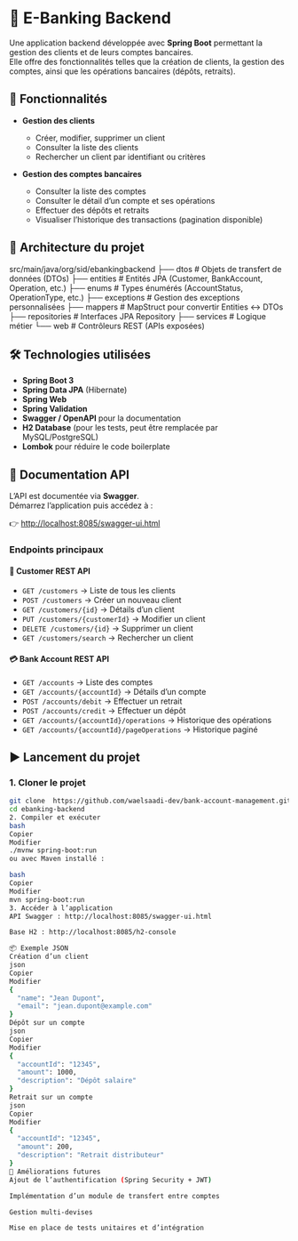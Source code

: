 # 🏦 E-Banking Backend

Une application backend développée avec **Spring Boot** permettant la gestion des clients et de leurs comptes bancaires.  
Elle offre des fonctionnalités telles que la création de clients, la gestion des comptes, ainsi que les opérations bancaires (dépôts, retraits).  

## 🚀 Fonctionnalités

- **Gestion des clients**  
  - Créer, modifier, supprimer un client  
  - Consulter la liste des clients  
  - Rechercher un client par identifiant ou critères  

- **Gestion des comptes bancaires**  
  - Consulter la liste des comptes  
  - Consulter le détail d’un compte et ses opérations  
  - Effectuer des dépôts et retraits  
  - Visualiser l’historique des transactions (pagination disponible)

## 📌 Architecture du projet

src/main/java/org/sid/ebankingbackend
├── dtos # Objets de transfert de données (DTOs)
├── entities # Entités JPA (Customer, BankAccount, Operation, etc.)
├── enums # Types énumérés (AccountStatus, OperationType, etc.)
├── exceptions # Gestion des exceptions personnalisées
├── mappers # MapStruct pour convertir Entities ↔ DTOs
├── repositories # Interfaces JPA Repository
├── services # Logique métier
└── web # Contrôleurs REST (APIs exposées)



## 🛠️ Technologies utilisées

- **Spring Boot 3**
- **Spring Data JPA** (Hibernate)
- **Spring Web**
- **Spring Validation**
- **Swagger / OpenAPI** pour la documentation
- **H2 Database** (pour les tests, peut être remplacée par MySQL/PostgreSQL)
- **Lombok** pour réduire le code boilerplate

## 📖 Documentation API

L’API est documentée via **Swagger**.  
Démarrez l’application puis accédez à :

👉 [http://localhost:8085/swagger-ui.html](http://localhost:8085/swagger-ui.html)

### Endpoints principaux

#### 👤 Customer REST API
- `GET /customers` → Liste de tous les clients  
- `POST /customers` → Créer un nouveau client  
- `GET /customers/{id}` → Détails d’un client  
- `PUT /customers/{customerId}` → Modifier un client  
- `DELETE /customers/{id}` → Supprimer un client  
- `GET /customers/search` → Rechercher un client  

#### 💳 Bank Account REST API
- `GET /accounts` → Liste des comptes  
- `GET /accounts/{accountId}` → Détails d’un compte  
- `POST /accounts/debit` → Effectuer un retrait  
- `POST /accounts/credit` → Effectuer un dépôt  
- `GET /accounts/{accountId}/operations` → Historique des opérations  
- `GET /accounts/{accountId}/pageOperations` → Historique paginé  

## ▶️ Lancement du projet

### 1. Cloner le projet
```bash
git clone  https://github.com/waelsaadi-dev/bank-account-management.git
cd ebanking-backend
2. Compiler et exécuter
bash
Copier
Modifier
./mvnw spring-boot:run
ou avec Maven installé :

bash
Copier
Modifier
mvn spring-boot:run
3. Accéder à l’application
API Swagger : http://localhost:8085/swagger-ui.html

Base H2 : http://localhost:8085/h2-console

📦 Exemple JSON
Création d’un client
json
Copier
Modifier
{
  "name": "Jean Dupont",
  "email": "jean.dupont@example.com"
}
Dépôt sur un compte
json
Copier
Modifier
{
  "accountId": "12345",
  "amount": 1000,
  "description": "Dépôt salaire"
}
Retrait sur un compte
json
Copier
Modifier
{
  "accountId": "12345",
  "amount": 200,
  "description": "Retrait distributeur"
}
📌 Améliorations futures
Ajout de l’authentification (Spring Security + JWT)

Implémentation d’un module de transfert entre comptes

Gestion multi-devises

Mise en place de tests unitaires et d’intégration
